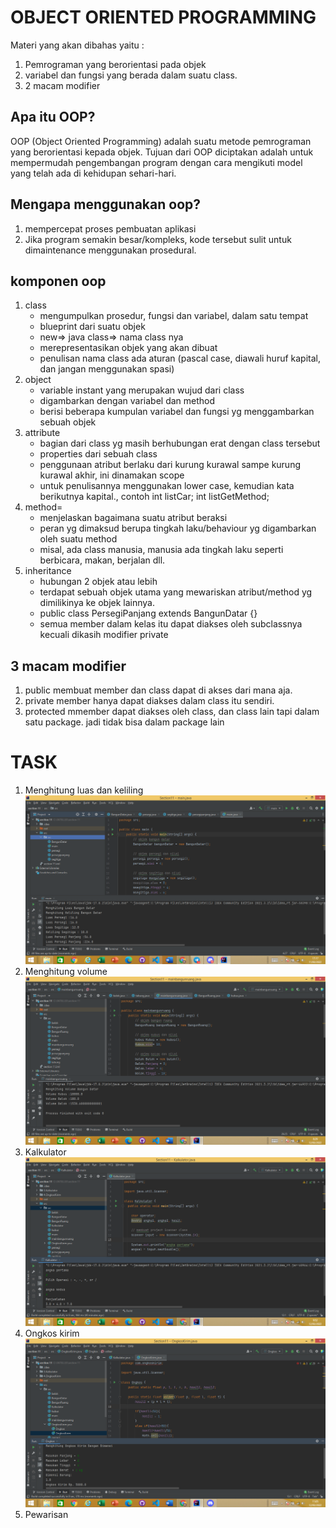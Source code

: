 # OBJECT ORIENTED PROGRAMMING
  Materi yang akan dibahas yaitu :
  1. Pemrograman yang berorientasi pada objek
  2. variabel dan fungsi yang berada dalam suatu class.
  3. 2 macam modifier

## Apa itu OOP?
   OOP (Object Oriented Programming) adalah suatu metode pemrograman yang berorientasi kepada objek. Tujuan dari OOP diciptakan adalah untuk mempermudah pengembangan program dengan cara mengikuti model yang telah ada di kehidupan sehari-hari.
## Mengapa menggunakan oop?
   1. mempercepat proses pembuatan aplikasi
   2. Jika program semakin besar/kompleks, kode tersebut sulit untuk dimaintenance menggunakan prosedural.

## komponen oop
   1. class 
      - mengumpulkan prosedur, fungsi dan variabel, dalam satu tempat
      - blueprint dari suatu objek
      - new=> java class=> nama class nya
      - merepresentasikan objek yang akan dibuat
      - penulisan nama class ada aturan (pascal case, diawali huruf kapital, dan jangan menggunakan spasi)
   2. object 
      - variable instant yang merupakan wujud dari class
      - digambarkan dengan variabel dan method
      - berisi beberapa kumpulan variabel dan fungsi yg menggambarkan sebuah objek
   3. attribute 
      - bagian dari class yg masih berhubungan erat dengan class tersebut
      - properties dari sebuah class
      - penggunaan atribut berlaku dari kurung kurawal sampe kurung kurawal akhir, ini dinamakan scope 
      - untuk penulisannya menggunakan lower case, kemudian kata berikutnya kapital., contoh int listCar; int listGetMethod;
   4. method=
      - menjelaskan bagaimana suatu atribut beraksi
      - peran yg dimaksud berupa tingkah laku/behaviour yg digambarkan oleh suatu method
      - misal, ada class manusia, manusia ada tingkah laku seperti berbicara, makan, berjalan dll. 
   5. inheritance 
      - hubungan 2 objek atau lebih
      - terdapat sebuah objek utama yang mewariskan atribut/method yg dimilikinya ke objek lainnya.
      - public class PersegiPanjang extends BangunDatar {}
      - semua member dalam kelas itu dapat diakses oleh subclassnya kecuali dikasih modifier private

## 3 macam modifier
   1. public 
      membuat member dan class dapat di akses dari mana aja. 
   2. private 
      member hanya dapat diakses dalam class itu sendiri.
   3. protected 
      mmember dapat diakses oleh class, dan class lain tapi dalam satu package. jadi tidak bisa dalam package lain

# TASK
1. Menghitung luas dan keliling
   ![bangundatar](./Screenshoots/luasdankeliling.png)
2. Menghitung volume
   ![volume](./Screenshoots/volume.png)
3. Kalkulator
   ![kalkulator](./Screenshoots/kalkulator.png)
4. Ongkos kirim
   ![ongkir](./Screenshoots/ongkoskirim.png)
5. Pewarisan